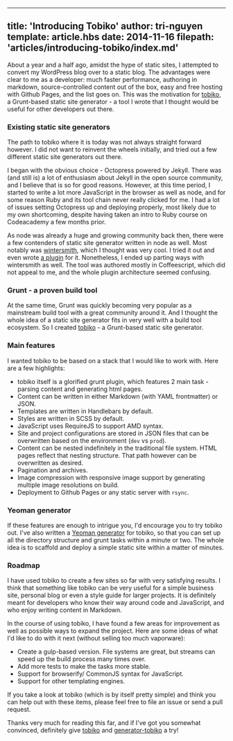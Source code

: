 
---
title: 'Introducing Tobiko'
author: tri-nguyen
template: article.hbs
date: 2014-11-16
filepath: 'articles/introducing-tobiko/index.md'
---

About a year and a half ago, amidst the hype of static sites, I attempted to convert my WordPress blog over to a static blog. The advantages were clear to me as a developer: much faster performance, authoring in markdown, source-controlled content out of the box, easy and free hosting with Github Pages, and the list goes on. This was the motivation for [tobiko](https://github.com/tnguyen14/tobiko), a Grunt-based static site generator - a tool I wrote that I thought would be useful for other developers out there.

### Existing static site generators
The path to tobiko where it is today was not always straight forward however. I did not want to reinvent the wheels initially, and tried out a few different static site generators out there.

I began with the obvious choice - Octopress powered by Jekyll. There was (and still is) a lot of enthusiasm about Jekyll in the open source community, and I believe that is so for good reasons. However, at this time period, I started to write a lot more JavaScript in the browser as well as node, and for some reason Ruby and its tool chain never really clicked for me. I had a lot of issues setting Octopress up and deploying properly, most likely due to my own shortcoming, despite having taken an intro to Ruby course on Codeacademy a few months prior.

As node was already a huge and growing community back then, there were a few contenders of static site generator written in node as well. Most notably was [wintersmith](http://wintersmith.io/), which I thought was very cool. I tried it out and even wrote [a plugin](https://github.com/tnguyen14/wintersmith-handlebars) for it. Nonetheless, I ended up parting ways with wintersmith as well. The tool was authored mostly in Coffeescript, which did not appeal to me, and the whole plugin architecture seemed confusing.

### Grunt - a proven build tool
At the same time, Grunt was quickly becoming very popular as a mainstream build tool with a great community around it. And I thought the whole idea of a static site generator fits in very well with a build tool ecosystem. So I created [tobiko](https://github.com/tnguyen14/tobiko) - a Grunt-based static site generator.

### Main features
I wanted tobiko to be based on a stack that I would like to work with. Here are a few highlights:
- tobiko itself is a glorified grunt plugin, which features 2 main task - parsing content and generating html pages.
- Content can be written in either Markdown (with YAML frontmatter) or JSON.
- Templates are written in Handlebars by default.
- Styles are written in SCSS by default.
- JavaScript uses RequireJS to support AMD syntax.
- Site and project configurations are stored in JSON files that can be overwritten based on the environment (`dev` vs `prod`).
- Content can be nested indefinitely in the traditional file system. HTML pages reflect that nesting structure. That path however can be overwritten as desired.
- Pagination and archives.
- Image compression with responsive image support by generating multiple image resolutions on build.
- Deployment to Github Pages or any static server with `rsync`.

### Yeoman generator
If these features are enough to intrigue you, I'd encourage you to try tobiko out. I've also written a [Yeoman generator](https://github.com/tnguyen14/generator-tobiko) for tobiko, so that you can set up all the directory structure and grunt tasks within a minute or two. The whole idea is to scaffold and deploy a simple static site within a matter of minutes.

### Roadmap
I have used tobiko to create a few sites so far with very satisfying results. I think that something like tobiko can be very useful for a simple business site, personal blog or even a style guide for larger projects. It is definitely meant for developers who know their way around code and JavaScript, and who enjoy writing content in Markdown.

In the course of using tobiko, I have found a few areas for improvement as well as possible ways to expand the project. Here are some ideas of what I'd like to do with it next (without selling too much vaporware):

- Create a gulp-based version. File systems are great, but streams can speed up the build process many times over.
- Add more tests to make the tasks more stable.
- Support for browserify/ CommonJS syntax for JavaScript.
- Support for other templating engines.

If you take a look at tobiko (which is by itself pretty simple) and think you can help out with these items, please feel free to file an issue or send a pull request.

Thanks very much for reading this far, and if I've got you somewhat convinced, definitely give [tobiko](https://github.com/tnguyen14/tobiko) and [generator-tobiko](https://github.com/tnguyen14/generator-tobiko) a try!
